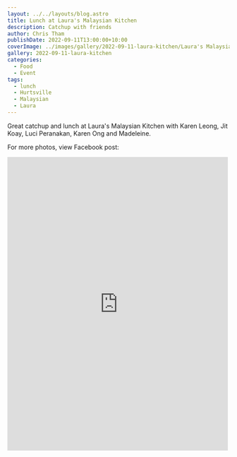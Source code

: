 ```yaml
---
layout: ../../layouts/blog.astro
title: Lunch at Laura's Malaysian Kitchen
description: Catchup with friends
author: Chris Tham
publishDate: 2022-09-11T13:00:00+10:00
coverImage: ../images/gallery/2022-09-11-laura-kitchen/Laura's Malaysian Kitchen.jpeg
gallery: 2022-09-11-laura-kitchen
categories:
  - Food
  - Event
tags:
  - lunch
  - Hurtsville
  - Malaysian
  - Laura
---
```


Great catchup and lunch at Laura's Malaysian Kitchen with Karen Leong, Jit Koay, Luci Peranakan, Karen Ong and Madeleine.

For more photos, view Facebook post:

<iframe src="https://www.facebook.com/plugins/post.php?href=https%3A%2F%2Fwww.facebook.com%2Fchris1.tham%2Fposts%2Fpfbid0KDQQnMg2qJBd8qVkt1eiKLDfVYJH8heuh4TudUkZLgAyn6vmV1B6HPMFJ3eEL4Q6l&show_text=true&width=500" width="500" height="665" style="border:none;overflow:hidden" scrolling="no" frameborder="0" allowfullscreen="true" allow="autoplay; clipboard-write; encrypted-media; picture-in-picture; web-share"></iframe>
